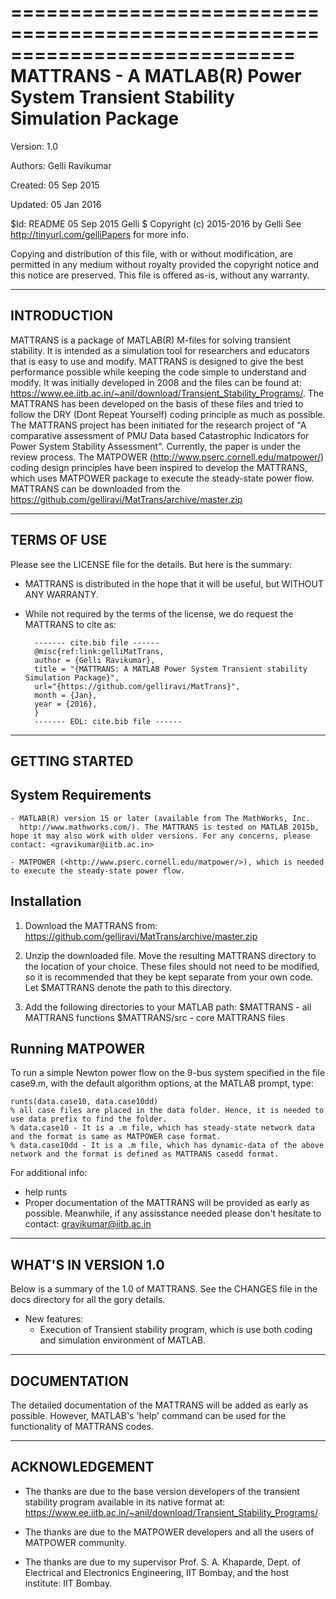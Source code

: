 ============================================================================
MATTRANS - A MATLAB(R) Power System Transient Stability Simulation Package
============================================================================

Version:    1.0

Authors:    Gelli Ravikumar
            
Created:    05 Sep 2015

Updated:    05 Jan 2016

$Id: README 05 Sep 2015 Gelli $
Copyright (c) 2015-2016 by Gelli
See http://tinyurl.com/gelliPapers for more info.

Copying and distribution of this file, with or without modification,
are permitted in any medium without royalty provided the copyright
notice and this notice are preserved. This file is offered as-is,
without any warranty.

--------------
 INTRODUCTION
--------------

MATTRANS is a package of MATLAB(R) M-files for solving transient stability. It is intended as a simulation tool for
researchers and educators that is easy to use and modify. MATTRANS
is designed to give the best performance possible while keeping the code
simple to understand and modify. It was initially developed in 2008 and the files can be found at: <https://www.ee.iitb.ac.in/~anil/download/Transient_Stability_Programs/>. The MATTRANS has been developed on the basis of these files and tried to follow the DRY (Dont Repeat Yourself) coding principle as much as possible.
The MATTRANS project has been initiated for the research project of "A comparative assessment of PMU Data based Catastrophic Indicators for Power System Stability Assessment". Currently, the paper is under the review process.
The MATPOWER (<http://www.pserc.cornell.edu/matpower/>) coding design principles have been inspired to develop the MATTRANS, which uses MATPOWER package to execute the steady-state power flow.
MATTRANS can be downloaded from the <https://github.com/gelliravi/MatTrans/archive/master.zip>


--------------
 TERMS OF USE
--------------

Please see the LICENSE file for the details. But here is the summary:

- MATTRANS is distributed in the hope that it will be useful, but
  WITHOUT ANY WARRANTY.

- While not required by the terms of the license, we do request the MATTRANS to cite as:

        ------- cite.bib file ------
        @misc{ref:link:gelliMatTrans,
        author = {Gelli Ravikumar},
        title = "{MATTRANS: A MATLAB Power System Transient stability Simulation Package}",
        url="{https://github.com/gelliravi/MatTrans}", 
        month = {Jan},
        year = {2016},
        }
        ------- EOL: cite.bib file ------


-----------------
 GETTING STARTED
-----------------

System Requirements
-------------------
    - MATLAB(R) version 15 or later (available from The MathWorks, Inc.
      http://www.mathworks.com/). The MATTRANS is tested on MATLAB 2015b, hope it may also work with older versions. For any concerns, please  contact: <gravikumar@iitb.ac.in>

    - MATPOWER (<http://www.pserc.cornell.edu/matpower/>), which is needed to execute the steady-state power flow.

Installation
------------
1.  Download the MATTRANS from: <https://github.com/gelliravi/MatTrans/archive/master.zip>

2.  Unzip the downloaded file. Move the resulting MATTRANS directory
    to the location of your choice. These files should not need to be
    modified, so it is recommended that they be kept separate from your
    own code. Let $MATTRANS denote the path to this directory.

3.  Add the following directories to your MATLAB path:
      $MATTRANS   - all MATTRANS functions
      $MATTRANS/src - core MATTRANS files


Running MATPOWER
----------------
To run a simple Newton power flow on the 9-bus system specified in the
file case9.m, with the default algorithm options, at the MATLAB prompt,
type:

    runts(data.case10, data.case10dd)
    % all case files are placed in the data folder. Hence, it is needed to use data prefix to find the folder.
    % data.case10 - It is a .m file, which has steady-state network data and the format is same as MATPOWER case format.
	% data.case10dd - It is a .m file, which has dynamic-data of the above network and the format is defined as MATTRANS casedd format.

For additional info:
   - help runts
   - Proper documentation of the MATTRANS will be provided as early as possible. Meanwhile, if any assisstance needed please don't hesitate to contact: <gravikumar@iitb.ac.in>

-----------------------------
 WHAT'S IN VERSION 1.0
-----------------------------

Below is a summary of the 1.0 of MATTRANS. See the
CHANGES file in the docs directory for all the gory details.

* New features:
  - Execution of Transient stability program, which is use both coding and simulation environment of MATLAB.


---------------
 DOCUMENTATION
---------------

The detailed documentation of the MATTRANS will be added as early as possible.
However, MATLAB's 'help' command can be used for the functionality of MATTRANS codes.

----------------
 ACKNOWLEDGEMENT
----------------

 - The thanks are due to the base version developers of the transient stability program available in its native format at: <https://www.ee.iitb.ac.in/~anil/download/Transient_Stability_Programs/>

 - The thanks are due to the MATPOWER developers and all the users of MATPOWER community.

 - The thanks are due to my supervisor Prof. S. A. Khaparde, Dept. of Electrical and Electronics Engineering, IIT Bombay, and the host institute: IIT Bombay.



